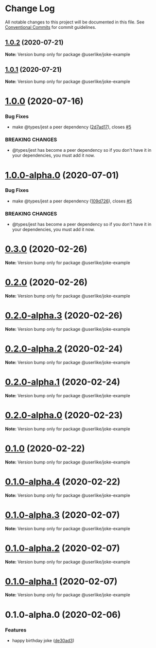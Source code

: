 # Change Log

All notable changes to this project will be documented in this file.
See [Conventional Commits](https://conventionalcommits.org) for commit guidelines.

## [1.0.2](https://github.com/anilanar/dev/compare/v1.0.1...v1.0.2) (2020-07-21)

**Note:** Version bump only for package @userlike/joke-example





## [1.0.1](https://github.com/anilanar/dev/compare/v1.0.0...v1.0.1) (2020-07-21)

**Note:** Version bump only for package @userlike/joke-example





# [1.0.0](https://github.com/anilanar/dev/compare/v0.3.0...v1.0.0) (2020-07-16)


### Bug Fixes

* make @types/jest a peer dependency ([2d7ad17](https://github.com/anilanar/dev/commit/2d7ad17f008308ac3d08570a86d372132872b1d6)), closes [#5](https://github.com/anilanar/dev/issues/5)


### BREAKING CHANGES

* @types/jest has become a peer dependency so if you don't have it in your dependencies, you must add
it now.





# [1.0.0-alpha.0](https://github.com/anilanar/dev/compare/v0.3.0...v1.0.0-alpha.0) (2020-07-01)


### Bug Fixes

* make @types/jest a peer dependency ([109d726](https://github.com/anilanar/dev/commit/109d726d74d8837c42f38be1d3c5a737d9537866)), closes [#5](https://github.com/anilanar/dev/issues/5)


### BREAKING CHANGES

* @types/jest has become a peer dependency so if you don't have it in your dependencies, you must add
it now.





# [0.3.0](https://github.com/userlike/joke/compare/v0.2.0...v0.3.0) (2020-02-26)

**Note:** Version bump only for package @userlike/joke-example





# [0.2.0](https://github.com/userlike/joke/compare/v0.2.0-alpha.3...v0.2.0) (2020-02-26)

**Note:** Version bump only for package @userlike/joke-example





# [0.2.0-alpha.3](https://github.com/userlike/joke/compare/v0.2.0-alpha.2...v0.2.0-alpha.3) (2020-02-26)

**Note:** Version bump only for package @userlike/joke-example





# [0.2.0-alpha.2](https://github.com/userlike/joke/compare/v0.2.0-alpha.1...v0.2.0-alpha.2) (2020-02-24)

**Note:** Version bump only for package @userlike/joke-example





# [0.2.0-alpha.1](https://github.com/userlike/joke/compare/v0.2.0-alpha.0...v0.2.0-alpha.1) (2020-02-24)

**Note:** Version bump only for package @userlike/joke-example





# [0.2.0-alpha.0](https://github.com/userlike/joke/compare/v0.1.0...v0.2.0-alpha.0) (2020-02-23)

**Note:** Version bump only for package @userlike/joke-example





# [0.1.0](https://github.com/userlike/joke/compare/v0.1.0-alpha.4...v0.1.0) (2020-02-22)

**Note:** Version bump only for package @userlike/joke-example





# [0.1.0-alpha.4](https://github.com/userlike/joke/compare/v0.1.0-alpha.3...v0.1.0-alpha.4) (2020-02-22)

**Note:** Version bump only for package @userlike/joke-example





# [0.1.0-alpha.3](https://github.com/anilanar/joke/compare/v0.1.0-alpha.2...v0.1.0-alpha.3) (2020-02-07)

**Note:** Version bump only for package @userlike/joke-example





# [0.1.0-alpha.2](https://github.com/anilanar/joke/compare/v0.1.0-alpha.1...v0.1.0-alpha.2) (2020-02-07)

**Note:** Version bump only for package @userlike/joke-example





# [0.1.0-alpha.1](https://github.com/anilanar/joke/compare/v0.1.0-alpha.0...v0.1.0-alpha.1) (2020-02-07)

**Note:** Version bump only for package @userlike/joke-example





# 0.1.0-alpha.0 (2020-02-06)


### Features

* happy birthday joke ([de30ad3](https://github.com/anilanar/joke/commit/de30ad331af8294a973a1c3c90023e33201fc290))
